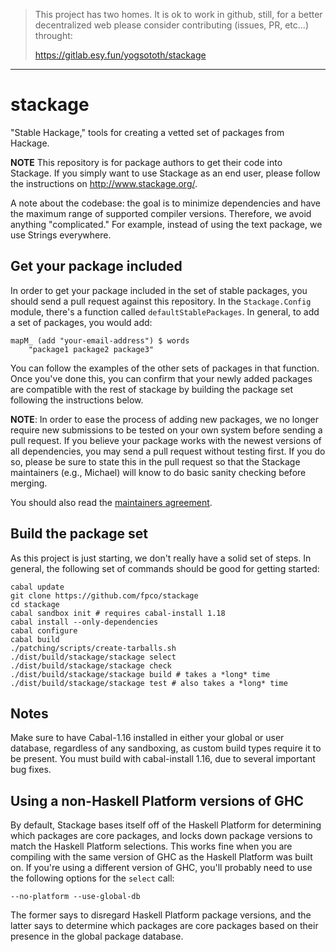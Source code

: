 > This project has two homes.
> It is ok to work in github, still, for a better decentralized web
> please consider contributing (issues, PR, etc...) throught:
>
> https://gitlab.esy.fun/yogsototh/stackage

---


stackage
========

"Stable Hackage," tools for creating a vetted set of packages from Hackage.

__NOTE__ This repository is for package authors to get their code into
Stackage. If you simply want to use Stackage as an end user, please follow the
instructions on http://www.stackage.org/.

A note about the codebase: the goal is to minimize dependencies and have
the maximum range of supported compiler versions. Therefore, we avoid
anything "complicated." For example, instead of using the text package,
we use Strings everywhere.

Get your package included
-------------------------

In order to get your package included in the set of stable packages, you should
send a pull request against this repository. In the `Stackage.Config` module,
there's a function called `defaultStablePackages`. In general, to add a set of
packages, you would add:

    mapM_ (add "your-email-address") $ words
        "package1 package2 package3"

You can follow the examples of the other sets of packages in that function.
Once you've done this, you can confirm that your newly added packages are
compatible with the rest of stackage by building the package set following the
instructions below.

__NOTE__: In order to ease the process of adding new packages, we no longer
require new submissions to be tested on your own system before sending a pull
request. If you believe your package works with the newest versions of all
dependencies, you may send a pull request without testing first. If you do so,
please be sure to state this in the pull request so that the Stackage
maintainers (e.g., Michael) will know to do basic sanity checking before
merging.

You should also read the [maintainers
agreement](https://github.com/fpco/stackage/wiki/Maintainers-Agreement).

Build the package set
---------------------

As this project is just starting, we don't really have a solid set of steps. In
general, the following set of commands should be good for getting started:

    cabal update
    git clone https://github.com/fpco/stackage
    cd stackage
    cabal sandbox init # requires cabal-install 1.18
    cabal install --only-dependencies
    cabal configure
    cabal build
    ./patching/scripts/create-tarballs.sh
    ./dist/build/stackage/stackage select
    ./dist/build/stackage/stackage check
    ./dist/build/stackage/stackage build # takes a *long* time
    ./dist/build/stackage/stackage test # also takes a *long* time

Notes
-----

Make sure to have Cabal-1.16 installed in either your global or user database,
regardless of any sandboxing, as custom build types require it to be present.
You must build with cabal-install 1.16, due to several important bug fixes.

Using a non-Haskell Platform versions of GHC
--------------------------------------------

By default, Stackage bases itself off of the Haskell Platform for determining
which packages are core packages, and locks down package versions to match the
Haskell Platform selections. This works fine when you are compiling with the
same version of GHC as the Haskell Platform was built on. If you're using a
different version of GHC, you'll probably need to use the following options for
the `select` call:

    --no-platform --use-global-db

The former says to disregard Haskell Platform package versions, and the latter
says to determine which packages are core packages based on their presence in
the global package database.
